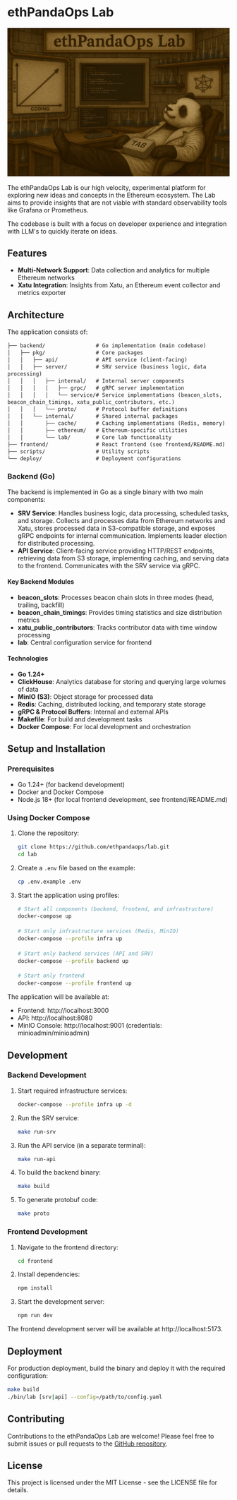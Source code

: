 # ethPandaOps Lab

![Lab](./public/header.png)

The ethPandaOps Lab is our high velocity, experimental platform for exploring new ideas and concepts in the Ethereum ecosystem. The Lab aims to provide insights that are not viable with standard observability tools like Grafana or Prometheus.

The codebase is built with a focus on developer experience and integration with LLM's to quickly iterate on ideas. 

## Features

- **Multi-Network Support**: Data collection and analytics for multiple Ethereum networks
- **Xatu Integration**: Insights from Xatu, an Ethereum event collector and metrics exporter

## Architecture

The application consists of:

```
├── backend/                # Go implementation (main codebase)
│   ├── pkg/                # Core packages
│   │   ├── api/            # API service (client-facing)
│   │   ├── server/         # SRV service (business logic, data processing)
│   │   │   ├── internal/   # Internal server components
│   │   │   │   ├── grpc/   # gRPC server implementation
│   │   │   │   └── service/# Service implementations (beacon_slots, beacon_chain_timings, xatu_public_contributors, etc.)
│   │   │   └── proto/      # Protocol buffer definitions
│   │   └── internal/       # Shared internal packages
│   │       ├── cache/      # Caching implementations (Redis, memory)
│   │       ├── ethereum/   # Ethereum-specific utilities
│   │       └── lab/        # Core lab functionality
├── frontend/               # React frontend (see frontend/README.md)
├── scripts/                # Utility scripts
└── deploy/                 # Deployment configurations
```

### Backend (Go)

The backend is implemented in Go as a single binary with two main components:

- **SRV Service**: Handles business logic, data processing, scheduled tasks, and storage. Collects and processes data from Ethereum networks and Xatu, stores processed data in S3-compatible storage, and exposes gRPC endpoints for internal communication. Implements leader election for distributed processing.
- **API Service**: Client-facing service providing HTTP/REST endpoints, retrieving data from S3 storage, implementing caching, and serving data to the frontend. Communicates with the SRV service via gRPC.

#### Key Backend Modules

- **beacon_slots**: Processes beacon chain slots in three modes (head, trailing, backfill)
- **beacon_chain_timings**: Provides timing statistics and size distribution metrics
- **xatu_public_contributors**: Tracks contributor data with time window processing
- **lab**: Central configuration service for frontend

#### Technologies

- **Go 1.24+**
- **ClickHouse**: Analytics database for storing and querying large volumes of data
- **MinIO (S3)**: Object storage for processed data
- **Redis**: Caching, distributed locking, and temporary state storage
- **gRPC & Protocol Buffers**: Internal and external APIs
- **Makefile**: For build and development tasks
- **Docker Compose**: For local development and orchestration

## Setup and Installation

### Prerequisites

- Go 1.24+ (for backend development)
- Docker and Docker Compose
- Node.js 18+ (for local frontend development, see frontend/README.md)

### Using Docker Compose

1. Clone the repository:
   ```bash
   git clone https://github.com/ethpandaops/lab.git
   cd lab
   ```

2. Create a `.env` file based on the example:
   ```bash
   cp .env.example .env
   ```

3. Start the application using profiles:
   ```bash
   # Start all components (backend, frontend, and infrastructure)
   docker-compose up

   # Start only infrastructure services (Redis, MinIO)
   docker-compose --profile infra up

   # Start only backend services (API and SRV)
   docker-compose --profile backend up

   # Start only frontend
   docker-compose --profile frontend up
   ```

The application will be available at:
- Frontend: http://localhost:3000
- API: http://localhost:8080
- MinIO Console: http://localhost:9001 (credentials: minioadmin/minioadmin)

## Development

### Backend Development

1. Start required infrastructure services:
   ```bash
   docker-compose --profile infra up -d
   ```

2. Run the SRV service:
   ```bash
   make run-srv
   ```

3. Run the API service (in a separate terminal):
   ```bash
   make run-api
   ```

4. To build the backend binary:
   ```bash
   make build
   ```

5. To generate protobuf code:
   ```bash
   make proto
   ```

### Frontend Development

1. Navigate to the frontend directory:
   ```bash
   cd frontend
   ```

2. Install dependencies:
   ```bash
   npm install
   ```

3. Start the development server:
   ```bash
   npm run dev
   ```

The frontend development server will be available at http://localhost:5173.

## Deployment

For production deployment, build the binary and deploy it with the required configuration:

```bash
make build
./bin/lab [srv|api] --config=/path/to/config.yaml
```

## Contributing

Contributions to the ethPandaOps Lab are welcome! Please feel free to submit issues or pull requests to the [GitHub repository](https://github.com/ethpandaops/lab).

## License

This project is licensed under the MIT License - see the LICENSE file for details.